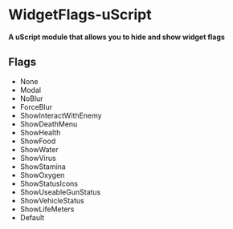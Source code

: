 # WidgetFlags-uScript

**A uScript module that allows you to hide and show widget flags**

## Flags
- None
- Modal
- NoBlur
- ForceBlur
- ShowInteractWithEnemy
- ShowDeathMenu
- ShowHealth
- ShowFood
- ShowWater
- ShowVirus
- ShowStamina
- ShowOxygen
- ShowStatusIcons
- ShowUseableGunStatus
- ShowVehicleStatus
- ShowLifeMeters
- Default

